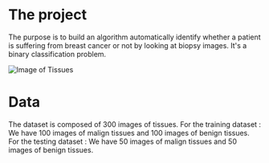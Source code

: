 # The project

The purpose is to build an algorithm automatically identify whether a patient is suffering from breast cancer or not by looking at biopsy images. It's a binary classification problem.



![Image of Tissues](https://github.com/Anthime-Biau/Image-Recognition-Project/tree/master/images/image1.PNG)

# Data

The dataset is composed of 300 images of tissues. 
For the training dataset :
We have 100 images of malign tissues and 100 images of benign tissues.
For the testing dataset :
We have 50 images of malign tissues and 50 images of benign tissues. 


